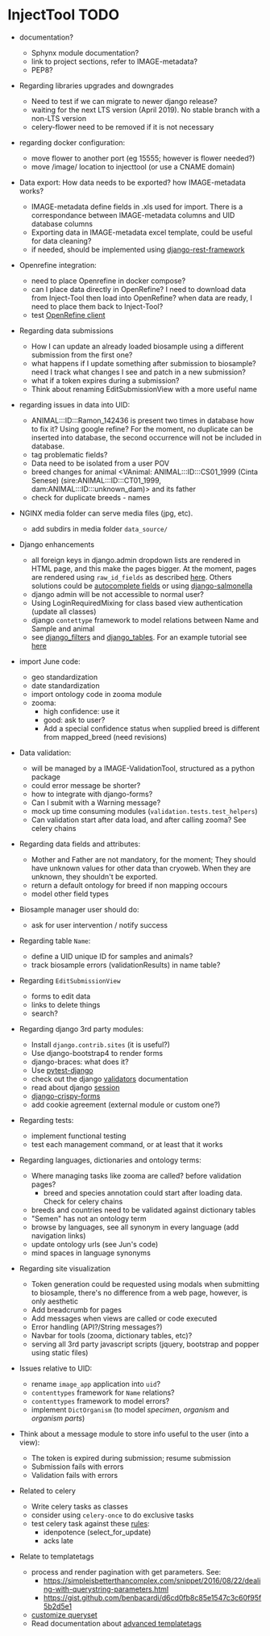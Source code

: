 
InjectTool TODO
===============

* documentation?
  - Sphynx module documentation?
  - link to project sections, refer to IMAGE-metadata?
  - PEP8?

* Regarding libraries upgrades and downgrades
  - Need to test if we can migrate to newer django release?
  - waiting for the next LTS version (April 2019). No stable branch with a non-LTS version
  - celery-flower need to be removed if it is not necessary

* regarding docker configuration:
  - move flower to another port (eg 15555; however is flower needed?)
  - move /image/ location to injecttool (or use a CNAME domain)

* Data export: How data needs to be exported? how IMAGE-metadata works?
  - IMAGE-metadata define fields in .xls used for import. There is a correspondance
    between IMAGE-metadata columns and UID database columns
  - Exporting data in IMAGE-metadata excel template, could be useful for data
    cleaning?
  - if needed, should be implemented using [django-rest-framework](https://www.django-rest-framework.org/)

* Openrefine integration:
  - need to place Openrefine in docker compose?
  - can I place data directly in OpenRefine? I need to download data from Inject-Tool
    then load into OpenRefine? when data are ready, I need to place them back to Inject-Tool?
  - test [OpenRefine client](https://github.com/OpenRefine/refine-client-py)

* Regarding data submissions
  - How I can update an already loaded biosample using a different submission from
    the first one?
  - what happens if I update something after submission to biosample? need I track
    what changes I see and patch in a new submission?
  - what if a token expires during a submission?
  - Think about renaming EditSubmissionView with a more useful name

* regarding issues in data into UID:
  - ANIMAL:::ID:::Ramon_142436 is present two times in database how to fix it?
    Using google refine? For the moment, no duplicate can be inserted into database,
    the second occurrence will not be included in database.
  - tag problematic fields?
  - Data need to be isolated from a user POV
  - breed changes for animal <VAnimal: ANIMAL:::ID:::CS01_1999 (Cinta Senese) (sire:ANIMAL:::ID:::CT01_1999, dam:ANIMAL:::ID:::unknown_dam)>
    and its father
  - check for duplicate breeds - names

* NGINX media folder can serve media files (jpg, etc).
  - add subdirs in media folder `data_source/`

* Django enhancements
  - all foreign keys in django.admin dropdown lists are rendered in HTML page, and this make the
    pages bigger. At the moment, pages are rendered using `raw_id_fields` as described
    [here](https://books.agiliq.com/projects/django-admin-cookbook/en/latest/many_fks.html).
    Others solutions could be [autocomplete fields](http://django-extensions.readthedocs.io/en/latest/admin_extensions.html?highlight=ForeignKeyAutocompleteAdmin)
    or using [django-salmonella](https://github.com/lincolnloop/django-dynamic-raw-id)
  - django admin will be not accessible to normal user?
  - Using LoginRequiredMixing for class based view authentication (update all classes)
  - django `contettype` framework to model relations between Name and Sample and
    animal
  - see [django_filters](https://django-filter.readthedocs.io/) and [django_tables](https://django-tables2.readthedocs.io/en/latest/).
    For an example tutorial see [here](https://www.craigderington.me/generic-list-view-with-django-tables/)

* import June code:
  - geo standardization
  - date standardization
  - import ontology code in zooma module
  - zooma:
    - high confidence: use it
    - good: ask to user?
    - Add a special confidence status when supplied breed is different from
      mapped_breed (need revisions)

* Data validation:
  - will be managed by a IMAGE-ValidationTool, structured as a python package
  - could error message be shorter?
  - how to integrate with django-forms?
  - Can I submit with a Warning message?
  - mock up time consuming modules (`validation.tests.test_helpers`)
  - Can validation start after data load, and after calling zooma? See celery
    chains

* Regarding data fields and attributes:
  - Mother and Father are not mandatory, for the moment; They should have unknown
    values for other data than cryoweb. When they are unknown, they shouldn't be
    exported.
  - return a default ontology for breed if non mapping occours
  - model other field types

* Biosample manager user should do:
  - ask for user intervention / notify success

* Regarding table `Name`:
  - define a UID unique ID for samples and animals?
  - track biosample errors (validationResults) in name table?

* Regarding `EditSubmissionView`
  - forms to edit data
  - links to delete things
  - search?

* Regarding django 3rd party modules:
  - Install `django.contrib.sites` (it is useful?)
  - Use django-bootstrap4 to render forms
  - django-braces: what does it?
  - Use [pytest-django](https://pytest-django.readthedocs.io/en/latest/)
  - check out the django [validators](https://docs.djangoproject.com/en/1.11/ref/validators/)
    documentation
  - read about django [session](https://docs.djangoproject.com/en/1.11/topics/http/sessions/)
  - [django-crispy-forms](https://simpleisbetterthancomplex.com/tutorial/2018/08/13/how-to-use-bootstrap-4-forms-with-django.html)
  - add cookie agreement (external module or custom one?)

* Regarding tests:
  - implement functional testing
  - test each management command, or at least that it works

* Regarding languages, dictionaries and ontology terms:
  - Where managing tasks like zooma are called? before validation pages?
    - breed and species annotation could start after loading data. Check for
      celery chains
  - breeds and countries need to be validated against dictionary tables
  - "Semen" has not an ontology term
  - browse by languages, see all synonym in every language (add navigation links)
  - update ontology urls (see Jun's code)
  - mind spaces in language synonyms

* Regarding site visualization
  - Token generation could be requested using modals when submitting to biosample,
    there's no difference from a web page, however, is only aesthetic
  - Add breadcrumb for pages
  - Add messages when views are called or code executed
  - Error handling (API?/String messages?)
  - Navbar for tools (zooma, dictionary tables, etc)?
  - serving all 3rd party javascript scripts (jquery, bootstrap and popper using
    static files)

* Issues relative to UID:
  - rename `image_app` application into `uid`?
  - `contenttypes` framework for `Name` relations?
  - `contenttypes` framework to model errors?
  - implement `DictOrganism` (to model *specimen*, *organism* and *organism parts*)

* Think about a message module to store info useful to the user (into a view):
  - The token is expired during submission; resume submission
  - Submission fails with errors
  - Validation fails with errors

* Related to celery
  - Write celery tasks as classes
  - consider using `celery-once` to do exclusive tasks
  - test celery task against these [rules](https://blog.daftcode.pl/working-with-asynchronous-celery-tasks-lessons-learned-32bb7495586b):
    - idenpotence (select_for_update)
    - acks late

* Relate to templatetags
  - process and render pagination with get parameters. See:
    - https://simpleisbetterthancomplex.com/snippet/2016/08/22/dealing-with-querystring-parameters.html
    - https://gist.github.com/benbacardi/d6cd0fb8c85e1547c3c60f95f5b2d5e1
  - [customize queryset](https://stackoverflow.com/questions/22902457/django-listview-customising-queryset)
  - Read documentation about [advanced templatetags](https://djangobook.com/advanced-custom-template-tags/)

